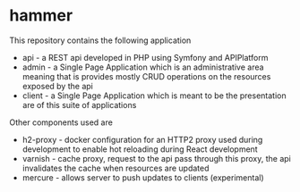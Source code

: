 # hammer

This repository contains the following application
* api - a REST api developed in PHP using Symfony and APIPlatform
* admin - a Single Page Application which is an administrative area meaning that is provides mostly CRUD operations on the resources exposed by the api
* client - a Single Page Application which is meant to be the presentation are of this suite of applications

Other components used are
* h2-proxy - docker configuration for an HTTP2 proxy used during development to enable hot reloading during React development
* varnish - cache proxy, request to the api pass through this proxy, the api invalidates the cache when resources are updated
* mercure - allows server to push updates to clients (experimental)
